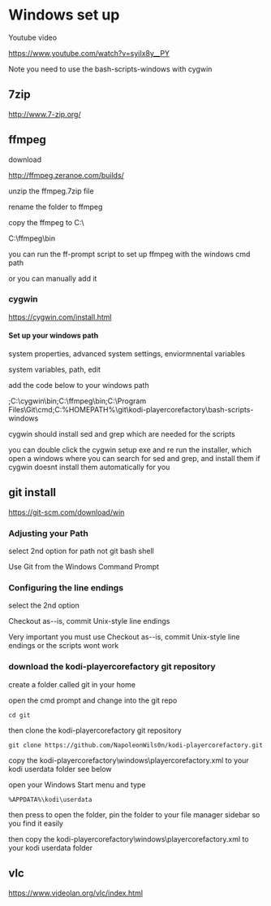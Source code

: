 # Windows set up


Youtube video

https://www.youtube.com/watch?v=syiIx8y__PY


Note you need to use the bash-scripts-windows with cygwin


## 7zip

http://www.7-zip.org/


## ffmpeg

download

http://ffmpeg.zeranoe.com/builds/


unzip the ffmpeg.7zip file

rename the folder to ffmpeg

copy the ffmpeg to C:\

C:\ffmpeg\bin


you can run the ff-prompt script to set up ffmpeg with the windows cmd path

or you can manually add it


### cygwin


https://cygwin.com/install.html


#### Set up your windows path

system properties, advanced system settings, enviormnental variables

system variables, path, edit

add the code below to your windows path

;C:\cygwin\bin;C:\ffmpeg\bin;C:\Program Files\Git\cmd;C:\%HOMEPATH%\git\kodi-playercorefactory\bash-scripts-windows


cygwin should install sed and grep which are needed for the scripts

you can double click the cygwin setup exe and re run the installer,
which open a windows where you can search for sed and grep,
and install them if cygwin doesnt install them automatically for you


## git install

https://git-scm.com/download/win


### Adjusting your Path

select 2nd option for path not git bash shell

Use Git from the Windows Command Prompt


### Configuring the line endings

select the 2nd option

Checkout as--is, commit Unix-style line endings


Very important you must use Checkout as--is, commit Unix-style line endings
or the scripts wont work


### download the kodi-playercorefactory git repository

create a folder called git in your home 

open the cmd prompt and change into the git repo

	cd git


then clone the kodi-playercorefactory git repository

	git clone https://github.com/NapoleonWils0n/kodi-playercorefactory.git


copy the kodi-playercorefactory\windows\playercorefactory.xml to your kodi userdata folder
see below

open your Windows Start menu and type

	%APPDATA%\kodi\userdata

then press <Enter> to open the folder, 
pin the folder to your file manager sidebar so you find it easily

then copy the kodi-playercorefactory\windows\playercorefactory.xml to your kodi userdata folder


## vlc

https://www.videolan.org/vlc/index.html

